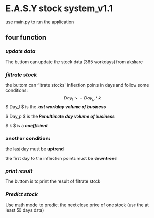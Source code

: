 # E.A.S.Y stock system_v1.1

use main.py to run the application

## four function

### ***update data***
The buttom can update the stock data (365 workdays) from akshare



### ***filtrate stock***
the buttom can filtrate stocks' inflection points in days and follow some conditions:
$$
Day_l>=Day_p*k
$$
$ Day_l $ is the ***last workday volume of business***

$ Day_p $ is the ***Penultimate day volume of business***

$ k $ is a ***coefficient*** 

### another condition:

the last day must be **uptrend**

the first day to the inflection points must be **downtrend**



### ***print result***
The buttom is to print the result of filtrate stock


### ***Predict stock***
Use math model to predict the next close price of one stock (use the at least 50 days data)

